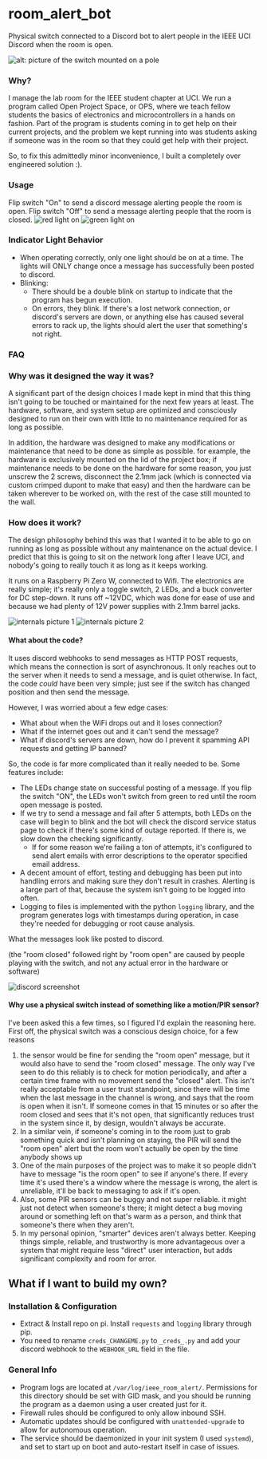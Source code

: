 # room_alert_bot
Physical switch connected to a Discord bot to alert people in the IEEE UCI Discord when the room is open. 

![alt: picture of the switch mounted on a pole](img/final_mounted.JPG)

### Why?
I manage the lab room for the IEEE student chapter at UCI. We run a program called Open Project Space, or OPS, where we teach fellow students the basics of electronics and microcontrollers in a hands on fashion. Part of the program is students coming in to get help on their current projects, and the problem we kept running into was students asking if someone was in the room so that they could get help with their project. 

So, to fix this admittedly minor inconvenience, I built a completely over engineered solution :). 


### Usage
Flip switch "On" to send a discord message alerting people the room is open. Flip switch "Off" to send a message alerting people that the room is closed. 
![red light on](img/red.JPG)
![green light on](img/green.JPG)

### Indicator Light Behavior
* When operating correctly, only one light should be on at a time. The lights will ONLY change once a message has successfully been posted to discord.
* Blinking:
    * There should be a double blink on startup to indicate that the program has begun execution. 
    * On errors, they blink. If there's a lost network connection, or discord's servers are down, or anything else has caused several errors to rack up, the lights should alert the user that something's not right. 



### FAQ
### Why was it designed the way it was?
A significant part of the design choices I made kept in mind that this thing isn't going to be touched or maintained for the next few years at least. The hardware, software, and system setup are optimized and consciously designed to run on their own with little to no maintenance required for as long as possible.

In addition, the hardware was designed to make any modifications or maintenance that need to be done as simple as possible. for example, the hardware is exclusively mounted on the lid of the project box; if maintenance needs to be done on the hardware for some reason, you just unscrew the 2 screws, disconnect the 2.1mm jack (which is connected via custom crimped dupont to make that easy) and then the hardware can be taken wherever to be worked on, with the rest of the case still mounted to the wall.


### How does it work?
The design philosophy behind this was that I wanted it to be able to go on running as long as possible without any maintenance on the actual device. I predict that this is going to sit on the network long after I leave UCI, and nobody's going to really touch it as long as it keeps working. 

It runs on a Raspberry Pi Zero W, connected to Wifi. The electronics are really simple; it's really only a toggle switch, 2 LEDs, and a buck converter for DC step-down. It runs off ~12VDC, which was done for ease of use and because we 
had plenty of 12V power supplies with 2.1mm barrel jacks. 

![internals picture 1](img/internals_1.JPG)
![internals picture 2](img/internals_2.JPG)

#### What about the code?
It uses discord webhooks to send messages as HTTP POST requests, which means the connection is sort of asynchronous. It only reaches out to the server when it needs to send a message, and is quiet otherwise. In fact, the code *could* have been very simple; just see if the switch has changed position and then send the message. 

However, I was worried about a few edge cases:
* What about when the WiFi drops out and it loses connection?
* What if the internet goes out and it can't send the message?
* What if discord's servers are down, how do I prevent it spamming API requests and getting IP banned?

So, the code is far more complicated than it really needed to be. 
Some features include:
* The LEDs change state on successful posting of a message. If you flip the switch "ON", the LEDs won't switch from green to red until the room open message is posted.
* If we try to send a message and fail after 5 attempts, both LEDs on the case will begin to blink and the bot will check the discord service status page to check if there's some kind of outage reported. If there is, we slow down the checking significantly.
    * If for some reason we're failing a ton of attempts, it's configured to send alert emails with error descriptions to the operator specified email address.
* A decent amount of effort, testing and debugging has been put into handling errors and making sure they don't result in crashes. Alerting is a large part of that, because the system isn't going to be logged into often. 
* Logging to files is implemented with the python `logging` library, and the program generates logs with timestamps during operation, in case they're needed for debugging or root cause analysis. 

What the messages look like posted to discord. 

(the "room closed" followed right by "room open" are caused by people playing with the switch, and not any actual error in the hardware or software)

![discord screenshot](img/ieee_discord.png)

#### Why use a physical switch instead of something like a motion/PIR sensor?
I've been asked this a few times, so I figured I'd explain the reasoning here. 
First off, the physical switch was a conscious design choice, for a few reasons 
1. the sensor would be fine for sending the "room open" message, but it would also have to send the "room closed" message. The only way I've seen to do this reliably is to check for motion periodically, and after a certain time frame with no movement send the "closed" alert. This isn't really acceptable from a user trust standpoint, since there will be time when the last message in the channel is wrong, and says that the room is open when it isn't. If someone comes in that 15 minutes or so after the room closed and sees that it's not open, that significantly reduces trust in the system since it, by design, wouldn't always be accurate. 
2. In a similar vein, if someone's coming in to the room just to grab something quick and isn't planning on staying, the PIR will send the "room open" alert but the room won't actually be open by the time anybody shows up
3. One of the main purposes of the project was to make it so people didn't have to message "is the room open" to see if anyone's there. If every time it's used there's a window where the message is wrong, the alert is unreliable, it'll be back to messaging to ask if it's open.
4. Also, some PIR sensors can be buggy and not super reliable. it might just not detect when someone's there; it might detect a bug moving around or something left on that's warm as a person, and think that someone's there when they aren't.
5. In my personal opinion, "smarter" devices aren't always better. Keeping things simple, reliable, and trustworthy is more advantageous over a system that might require less "direct" user interaction, but adds significant complexity and room for error.


## What if I want to build my own?
### Installation & Configuration
* Extract & Install repo on pi. Install `requests` and `logging` library through pip.
* You need to rename `creds_CHANGEME.py` to `_creds_.py` and add your discord webhook to the `WEBHOOK_URL` field in the file. 

### General Info
* Program logs are located at `/var/log/ieee_room_alert/`. Permissions for this directory should be set with GID mask, and you should be running the program as a daemon using a user created just for it. 
* Firewall rules should be configured to only allow inbound SSH.
* Automatic updates should be configured with `unattended-upgrade` to allow for autonomous operation. 
* The service should be daemonized in your init system (I used `systemd`), and set to start up on boot and auto-restart itself in case of issues. 


